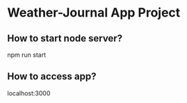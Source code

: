 # Weather-Journal App Project

## How to start node server?
npm run start

## How to access app?
localhost:3000